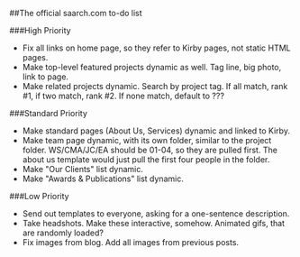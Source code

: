 ##The official saarch.com to-do list

###High Priority
-	Fix all links on home page, so they refer to Kirby pages, not static HTML pages.
-	Make top-level featured projects dynamic as well. Tag line, big photo, link to page.
-	Make related projects dynamic. Search by project tag. If all match, rank #1, if two match, rank #2. If none match, default to ???

###Standard Priority
-	Make standard pages (About Us, Services) dynamic and linked to Kirby.
-	Make team page dynamic, with its own folder, similar to the project folder. WS/CMA/JC/EA should be 01-04, so they are pulled first. The about us template would just pull the first four people in the folder.
-	Make "Our Clients" list dynamic.
-	Make "Awards & Publications" list dynamic.

###Low Priority
-	Send out templates to everyone, asking for a one-sentence description.
-	Take headshots. Make these interactive, somehow. Animated gifs, that are randomly loaded?
-	Fix images from blog. Add all images from previous posts.
